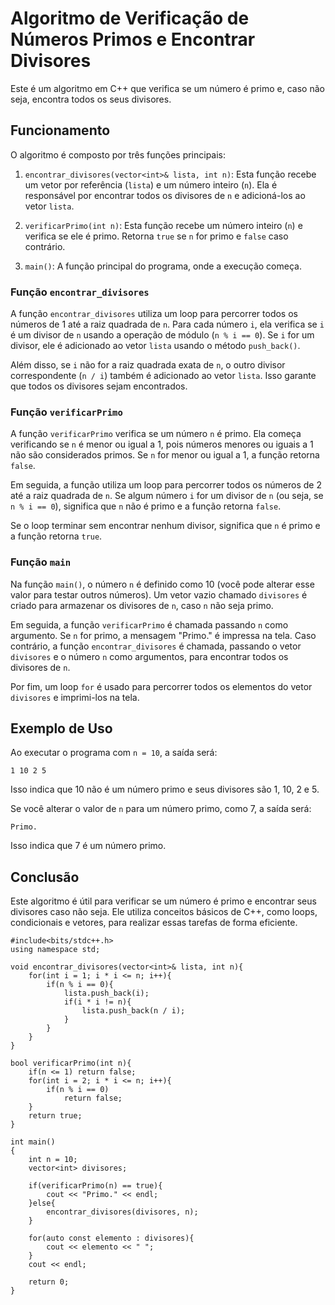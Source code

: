 # Algoritmo de Verificação de Números Primos e Encontrar Divisores

Este é um algoritmo em C++ que verifica se um número é primo e, caso não seja, encontra todos os seus divisores.

## Funcionamento

O algoritmo é composto por três funções principais:

1. `encontrar_divisores(vector<int>& lista, int n)`: Esta função recebe um vetor por referência (`lista`) e um número inteiro (`n`). Ela é responsável por encontrar todos os divisores de `n` e adicioná-los ao vetor `lista`.

2. `verificarPrimo(int n)`: Esta função recebe um número inteiro (`n`) e verifica se ele é primo. Retorna `true` se `n` for primo e `false` caso contrário.

3. `main()`: A função principal do programa, onde a execução começa.

### Função `encontrar_divisores`

A função `encontrar_divisores` utiliza um loop para percorrer todos os números de 1 até a raiz quadrada de `n`. Para cada número `i`, ela verifica se `i` é um divisor de `n` usando a operação de módulo (`n % i == 0`). Se `i` for um divisor, ele é adicionado ao vetor `lista` usando o método `push_back()`.

Além disso, se `i` não for a raiz quadrada exata de `n`, o outro divisor correspondente (`n / i`) também é adicionado ao vetor `lista`. Isso garante que todos os divisores sejam encontrados.

### Função `verificarPrimo`

A função `verificarPrimo` verifica se um número `n` é primo. Ela começa verificando se `n` é menor ou igual a 1, pois números menores ou iguais a 1 não são considerados primos. Se `n` for menor ou igual a 1, a função retorna `false`.

Em seguida, a função utiliza um loop para percorrer todos os números de 2 até a raiz quadrada de `n`. Se algum número `i` for um divisor de `n` (ou seja, se `n % i == 0`), significa que `n` não é primo e a função retorna `false`.

Se o loop terminar sem encontrar nenhum divisor, significa que `n` é primo e a função retorna `true`.

### Função `main`

Na função `main()`, o número `n` é definido como 10 (você pode alterar esse valor para testar outros números). Um vetor vazio chamado `divisores` é criado para armazenar os divisores de `n`, caso `n` não seja primo.

Em seguida, a função `verificarPrimo` é chamada passando `n` como argumento. Se `n` for primo, a mensagem "Primo." é impressa na tela. Caso contrário, a função `encontrar_divisores` é chamada, passando o vetor `divisores` e o número `n` como argumentos, para encontrar todos os divisores de `n`.

Por fim, um loop `for` é usado para percorrer todos os elementos do vetor `divisores` e imprimi-los na tela.

## Exemplo de Uso

Ao executar o programa com `n = 10`, a saída será:

```
1 10 2 5 
```

Isso indica que 10 não é um número primo e seus divisores são 1, 10, 2 e 5.

Se você alterar o valor de `n` para um número primo, como 7, a saída será:

```
Primo.
```

Isso indica que 7 é um número primo.

## Conclusão

Este algoritmo é útil para verificar se um número é primo e encontrar seus divisores caso não seja. Ele utiliza conceitos básicos de C++, como loops, condicionais e vetores, para realizar essas tarefas de forma eficiente.

```
#include<bits/stdc++.h>
using namespace std;

void encontrar_divisores(vector<int>& lista, int n){
    for(int i = 1; i * i <= n; i++){
        if(n % i == 0){
            lista.push_back(i);
            if(i * i != n){
                lista.push_back(n / i);
            }
        }
    }
}

bool verificarPrimo(int n){
    if(n <= 1) return false;
    for(int i = 2; i * i <= n; i++){
        if(n % i == 0)
            return false;
    }
    return true;
}

int main()
{
    int n = 10;
    vector<int> divisores;
    
    if(verificarPrimo(n) == true){
        cout << "Primo." << endl;
    }else{
        encontrar_divisores(divisores, n);
    }
    
    for(auto const elemento : divisores){
        cout << elemento << " ";
    }
    cout << endl;
    
    return 0;
}

```
